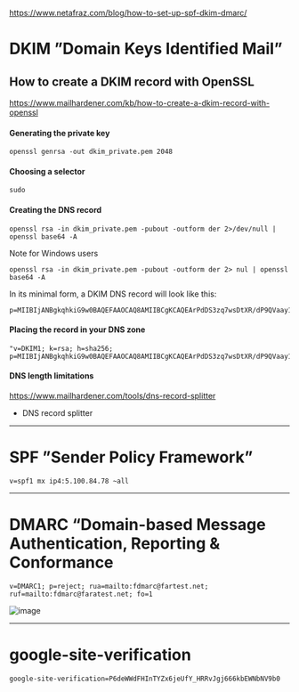 https://www.netafraz.com/blog/how-to-set-up-spf-dkim-dmarc/
# DKIM ”Domain Keys Identified Mail”
## How to create a DKIM record with OpenSSL
https://www.mailhardener.com/kb/how-to-create-a-dkim-record-with-openssl

 ####  Generating the private key
```
openssl genrsa -out dkim_private.pem 2048
```
####  Choosing a selector

```
sudo 
```
#### Creating the DNS record
```
openssl rsa -in dkim_private.pem -pubout -outform der 2>/dev/null | openssl base64 -A
```
Note for Windows users
```
openssl rsa -in dkim_private.pem -pubout -outform der 2> nul | openssl base64 -A
```
 In its minimal form, a DKIM DNS record will look like this:
```
p=MIIBIjANBgkqhkiG9w0BAQEFAAOCAQ8AMIIBCgKCAQEArPdDS3zq7wsDtXR/dP9QVaay1m0QpksDulGfqZ1H4Cnd4mT+eRZbnSfpd0BY6iuxAosJGtEkbeZkZslMkGb1ocKkN/EofzGEIC4QV/y1qyujUQ6htFcRk64v
 ```
#### Placing the record in your DNS zone
```
"v=DKIM1; k=rsa; h=sha256;
p=MIIBIjANBgkqhkiG9w0BAQEFAAOCAQ8AMIIBCgKCAQEArPdDS3zq7wsDtXR/dP9QVaay1m0QpksDulGfqZ1H4Cnd4mT+eRZbnSfpd0BY6iuxAosJGtEkbeZkZslMkGb1ocKkN/EofzGEIC4QV/y1qyujUQ6htFcRk64v
```
#### DNS length limitations
https://www.mailhardener.com/tools/dns-record-splitter
 *  DNS record splitter 
------------------------------------------------------------------------
# SPF ”Sender Policy Framework”
```
v=spf1 mx ip4:5.100.84.78 ~all
```



------------------------------------------------------------------------
# DMARC “Domain-based Message Authentication, Reporting & Conformance
```
v=DMARC1; p=reject; rua=mailto:fdmarc@fartest.net; ruf=mailto:fdmarc@faratest.net; fo=1
```
![image](https://github.com/rezaabedi1365/LinuxConfigFile/assets/117336743/7cd83fac-a65d-4ea5-bc65-af65d3c48a74)

------------------------------------------------------------------------
# google-site-verification
```
google-site-verification=P6deWWdFHInTYZx6jeUfY_HRRvJgj666kbEWNbNV9b0
```
